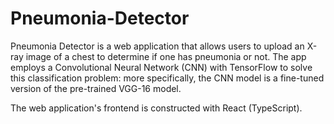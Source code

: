 # Pneumonia-Detector

Pneumonia Detector is a web application that allows users to upload an X-ray image of a chest to determine if one has pneumonia or not. The app employs a Convolutional Neural Network (CNN) with TensorFlow to solve this classification problem: more specifically, the CNN model is a fine-tuned version of the pre-trained VGG-16 model.

The web application's frontend is constructed with React (TypeScript).
